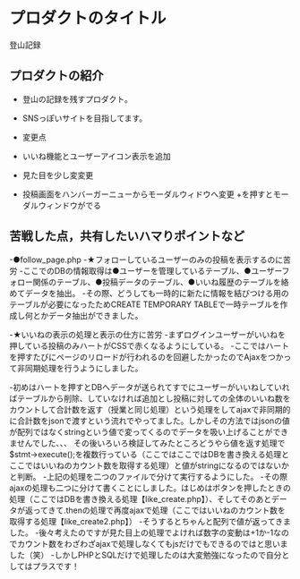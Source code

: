 # プロダクトのタイトル
  登山記録
## プロダクトの紹介
- 登山の記録を残すプロダクト。
- SNSっぽいサイトを目指してます。

- 変更点
- いいね機能とユーザーアイコン表示を追加
- 見た目を少し変変更
- 投稿画面をハンバーガーニューからモーダルウィドウへ変更 +を押すとモーダルウィンドウがでる


## 苦戦した点，共有したいハマりポイントなど
-●follow_page.php
-★フォローしているユーザーのみの投稿を表示するのに苦労
-ここでのDBの情報取得は●ユーザーを管理しているテーブル、●ユーザーフォロー関係のテーブル、●投稿データのテーブル、●いいね履歴のテーブルを絡めてデータを抽出。
-その際、どうしても一時的に新たに情報を結びつける用のテーブルが必要になったためCREATE TEMPORARY TABLEで一時テーブルを作成し何とかデータ抽出ができました。

-★いいねの表示の処理と表示の仕方に苦労
-まずログインユーザーがいいねを押している投稿のみハートがCSSで赤くなるようにしている。
-ここではハートを押すたびにページのリロードが行われるのを回避したかったのでAjaxをつかって非同期処理を行うようにしました。

-初めはハートを押すとDBへデータが送られてすでにユーザーがいいねしていればテーブルから削除、していなければ追加とし投稿に対しての全体のいいね数をカウントして合計数を返す（授業と同じ処理）という処理をしてajaxで非同期的に合計数をjsonで渡すという流れでやってました。しかしその方法ではjsonの値が配列ではなくstringという値で変ってくるのでデータを吸い上げることができませんでした、、、
その後いろいろ検証してみたところどうやら値を返す処理で$stmt->execute();を複数行っている（ここではここではDBを書き換える処理とここではいいねのカウント数を取得する処理）と値がstringになるのではないかと判断。
-上記の処理を二つのファイルで分けて実行するようにした。
-その際ajaxの処理も二つに分けて書くことにしました。はじめはボタンを押したときの処理（ここではDBを書き換える処理【like_create.php】）、そしてそのあとデータが返ってきて.thenの処理で再度ajaxで処理（ここではいいねのカウント数を取得する処理【like_create2.php】）
-そうするとちゃんと配列で値が返ってきました。
-後々考えたのですが見た目上の処理でよければ数字の変動は+1か-1なのでカウント数をわざわざajaxで処理しなくてもjsだけでもできるのではと思いました（笑）
-しかしPHPとSQLだけで処理したのは大変勉強になったので自分としてはプラスです！

